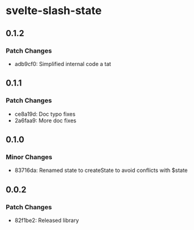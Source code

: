 # svelte-slash-state

## 0.1.2

### Patch Changes

- adb9cf0: Simplified internal code a tat

## 0.1.1

### Patch Changes

- ce8a19d: Doc typo fixes
- 2a6faa9: More doc fixes

## 0.1.0

### Minor Changes

- 83716da: Renamed state to createState to avoid conflicts with $state

## 0.0.2

### Patch Changes

- 82f1be2: Released library
